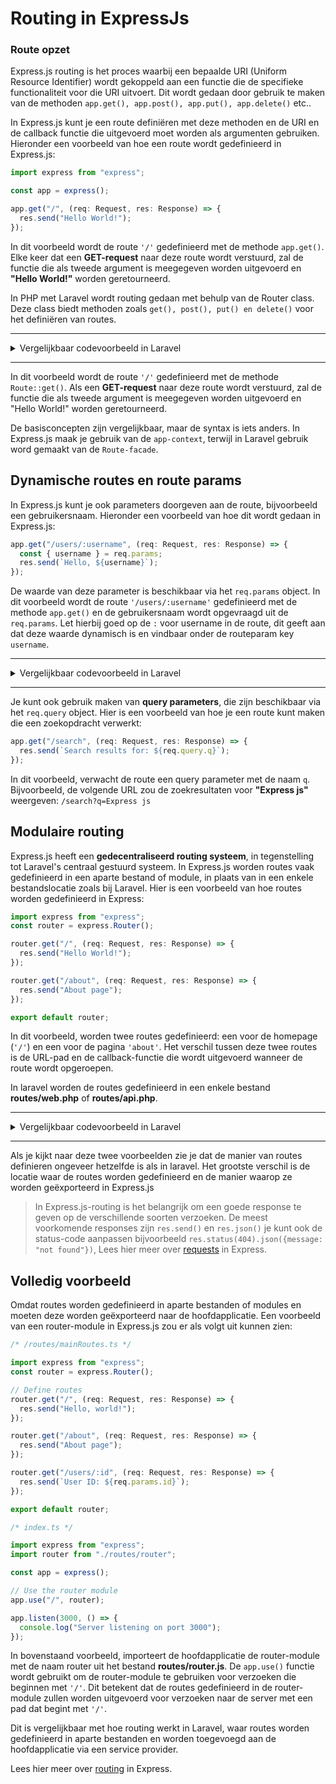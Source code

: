 # Routing in ExpressJs

### Route opzet

Express.js routing is het proces waarbij een bepaalde URI (Uniform Resource Identifier) wordt gekoppeld aan een functie die de specifieke functionaliteit voor die URI uitvoert. Dit wordt gedaan door gebruik te maken van de methoden `app.get(), app.post(), app.put(), app.delete()` etc..

In Express.js kunt je een route definiëren met deze methoden en de URI en de callback functie die uitgevoerd moet worden als argumenten gebruiken. Hieronder een voorbeeld van hoe een route wordt gedefinieerd in Express.js:

```javascript
import express from "express";

const app = express();

app.get("/", (req: Request, res: Response) => {
  res.send("Hello World!");
});
```

In dit voorbeeld wordt de route `'/'` gedefinieerd met de methode `app.get()`. Elke keer dat een **GET-request** naar deze route wordt verstuurd, zal de functie die als tweede argument is meegegeven worden uitgevoerd en **"Hello World!"** worden geretourneerd.

In PHP met Laravel wordt routing gedaan met behulp van de Router class. Deze class biedt methoden zoals `get(), post(), put() en delete()` voor het definiëren van routes.

<hr />
<details>
  <summary>Vergelijkbaar codevoorbeeld in Laravel</summary>

```php
Route::get("/", function () {
  return "Hello World!";
});

```

</details>
<hr />

In dit voorbeeld wordt de route `'/'` gedefinieerd met de methode `Route::get()`. Als een **GET-request** naar deze route wordt verstuurd, zal de functie die als tweede argument is meegegeven worden uitgevoerd en "Hello World!" worden geretourneerd.

De basisconcepten zijn vergelijkbaar, maar de syntax is iets anders. In Express.js maak je gebruik van de `app-context`, terwijl in Laravel gebruik word gemaakt van de `Route-facade`.

## Dynamische routes en route params

In Express.js kunt je ook parameters doorgeven aan de route, bijvoorbeeld een gebruikersnaam. Hieronder een voorbeeld van hoe dit wordt gedaan in Express.js:

```javascript
app.get("/users/:username", (req: Request, res: Response) => {
  const { username } = req.params;
  res.send(`Hello, ${username}`);
});
```

De waarde van deze parameter is beschikbaar via het `req.params` object.
In dit voorbeeld wordt de route `'/users/:username'` gedefinieerd met de methode `app.get()` en de gebruikersnaam wordt opgevraagd uit de `req.params`. Let hierbij goed op de `:` voor username in de route, dit geeft aan dat deze waarde dynamisch is en vindbaar onder de routeparam key `username`.

<hr />
<details>
  <summary>Vergelijkbaar codevoorbeeld in Laravel</summary>

```php
Route::get('/users/{username}', function($username) {
    return "Hello, ".$username;
});
```

</details>
<hr />

Je kunt ook gebruik maken van **query parameters**, die zijn beschikbaar via het `req.query` object. Hier is een voorbeeld van hoe je een route kunt maken die een zoekopdracht verwerkt:

```javascript
app.get("/search", (req: Request, res: Response) => {
  res.send(`Search results for: ${req.query.q}`);
});
```

In dit voorbeeld, verwacht de route een query parameter met de naam `q`. Bijvoorbeeld, de volgende URL zou de zoekresultaten voor **"Express js"** weergeven: `/search?q=Express js`

## Modulaire routing

Express.js heeft een **gedecentraliseerd routing systeem**, in tegenstelling tot Laravel's centraal gestuurd systeem. In Express.js worden routes vaak gedefinieerd in een aparte bestand of module, in plaats van in een enkele bestandslocatie zoals bij Laravel. Hier is een voorbeeld van hoe routes worden gedefinieerd in Express:

```javascript
import express from "express";
const router = express.Router();

router.get("/", (req: Request, res: Response) => {
  res.send("Hello World!");
});

router.get("/about", (req: Request, res: Response) => {
  res.send("About page");
});

export default router;
```

In dit voorbeeld, worden twee routes gedefinieerd: een voor de homepage (`'/'`) en een voor de pagina `'about'`. Het verschil tussen deze twee routes is de URL-pad en de callback-functie die wordt uitgevoerd wanneer de route wordt opgeroepen.

In laravel worden de routes gedefinieerd in een enkele bestand **routes/web.php** of **routes/api.php**.

<hr />
<details>
  <summary>Vergelijkbaar codevoorbeeld in Laravel</summary>

```php
Route::get('/', function () {
    return view('welcome');
});

Route::get('/about', function () {
    return view('about');
});

```

</details>
<hr />

Als je kijkt naar deze twee voorbeelden zie je dat de manier van routes definieren ongeveer hetzelfde is als in laravel. Het grootste verschil is de locatie waar de routes worden gedefinieerd en de manier waarop ze worden geëxporteerd in Express.js

> In Express.js-routing is het belangrijk om een goede response te geven op de verschillende soorten verzoeken. De meest voorkomende responses zijn `res.send()` en `res.json()` je kunt ook de status-code aanpassen bijvoorbeeld `res.status(404).json({message: "not found"})`, Lees hier meer over [requests] in Express.

## Volledig voorbeeld

Omdat routes worden gedefinieerd in aparte bestanden of modules en moeten deze worden geëxporteerd naar de hoofdapplicatie. Een voorbeeld van een router-module in Express.js zou er als volgt uit kunnen zien:

```javascript
/* /routes/mainRoutes.ts */

import express from "express";
const router = express.Router();

// Define routes
router.get("/", (req: Request, res: Response) => {
  res.send("Hello, world!");
});

router.get("/about", (req: Request, res: Response) => {
  res.send("About page");
});

router.get("/users/:id", (req: Request, res: Response) => {
  res.send(`User ID: ${req.params.id}`);
});

export default router;
```

```javascript
/* index.ts */

import express from "express";
import router from "./routes/router";

const app = express();

// Use the router module
app.use("/", router);

app.listen(3000, () => {
  console.log("Server listening on port 3000");
});
```

In bovenstaand voorbeeld, importeert de hoofdapplicatie de router-module met de naam router uit het bestand **routes/router.js**. De `app.use()` functie wordt gebruikt om de router-module te gebruiken voor verzoeken die beginnen met `'/'`. Dit betekent dat de routes gedefinieerd in de router-module zullen worden uitgevoerd voor verzoeken naar de server met een pad dat begint met `'/'`.

Dit is vergelijkbaar met hoe routing werkt in Laravel, waar routes worden gedefinieerd in aparte bestanden en worden toegevoegd aan de hoofdapplicatie via een service provider.

Lees hier meer over [routing] in Express.

[requests]: https://expressjs.com/en/5x/api.html#res
[routing]: https://expressjs.com/en/5x/api.html#router
